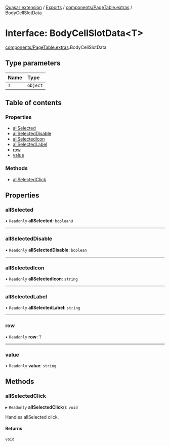 [Quasar extension](../index.md) / [Exports](../modules.md) / [components/PageTable.extras](../modules/components_PageTable_extras.md) / BodyCellSlotData

# Interface: BodyCellSlotData<T\>

[components/PageTable.extras](../modules/components_PageTable_extras.md).BodyCellSlotData

## Type parameters

| Name | Type |
| :------ | :------ |
| `T` | `object` |

## Table of contents

### Properties

- [allSelected](components_PageTable_extras.BodyCellSlotData.md#allselected)
- [allSelectedDisable](components_PageTable_extras.BodyCellSlotData.md#allselecteddisable)
- [allSelectedIcon](components_PageTable_extras.BodyCellSlotData.md#allselectedicon)
- [allSelectedLabel](components_PageTable_extras.BodyCellSlotData.md#allselectedlabel)
- [row](components_PageTable_extras.BodyCellSlotData.md#row)
- [value](components_PageTable_extras.BodyCellSlotData.md#value)

### Methods

- [allSelectedClick](components_PageTable_extras.BodyCellSlotData.md#allselectedclick)

## Properties

### allSelected

• `Readonly` **allSelected**: `booleanU`

___

### allSelectedDisable

• `Readonly` **allSelectedDisable**: `boolean`

___

### allSelectedIcon

• `Readonly` **allSelectedIcon**: `string`

___

### allSelectedLabel

• `Readonly` **allSelectedLabel**: `string`

___

### row

• `Readonly` **row**: `T`

___

### value

• `Readonly` **value**: `string`

## Methods

### allSelectedClick

▸ `Readonly` **allSelectedClick**(): `void`

Handles allSelected click.

#### Returns

`void`
